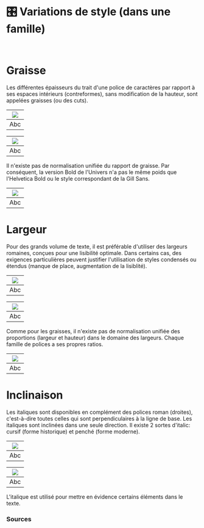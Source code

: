 # 🎛️ Variations de style (dans une famille)


  
&nbsp;

# Graisse  

Les différentes épaisseurs du trait d'une police de caractères par rapport à ses espaces intérieurs (contreformes), sans modification de la hauteur, sont appelées graisses (ou des cuts).

|![](links/4-Variations.jpg) |
|:---:|
| Abc | 

|![](links/4-Variations2.gif) |
|:---:|
| Abc | 

Il n'existe pas de normalisation unifiée du rapport de graisse. Par conséquent, la version Bold de l'Univers n'a pas le même poids que l'Helvetica Bold ou le style correspondant de la Gill Sans. 

|![](links/4-Variations_up.jpg) |
|:---:|
| Abc | 

# Largeur  

Pour des grands volume de texte, il est préférable d'utiliser des largeurs romaines, conçues pour une lisibilité optimale. Dans certains cas, des exigences particulières peuvent justifier l'utilisation de styles condensés ou étendus (manque de place, augmentation de la lisiblité).

|![](links/4-Variations6.jpg) |
|:---:|
| Abc | 

|![](links/4-Variations7.gif) |
|:---:|
| Abc | 

Comme pour les graisses, il n'existe pas de normalisation unifiée des proportions (largeur et hauteur) dans le domaine des largeurs. Chaque famille de polices a ses propres ratios.

|![](links/4-Variations7.gif) |
|:---:|
| Abc | 

# Inclinaison  

Les italiques sont disponibles en complément des polices roman (droites), c'est-à-dire toutes celles qui sont perpendiculaires à la ligne de base. Les italiques sont inclinées dans une seule direction. Il existe 2 sortes d'italic: cursif (forme historique) et penché (forme moderne).

|![](links/4-Variations11.jpg) |
|:---:|
| Abc | 

|![](links/4-Variations12.gif) |
|:---:|
| Abc |

L'italique est utilisé pour mettre en évidence certains éléments dans le texte.



### Sources

<!-- - **Prénom Nom**  
  *Titre*, 0000 -->

<!-- [^1]: Adrian Frutiger, *Type, Sign, Symbol*, 1980 -->

